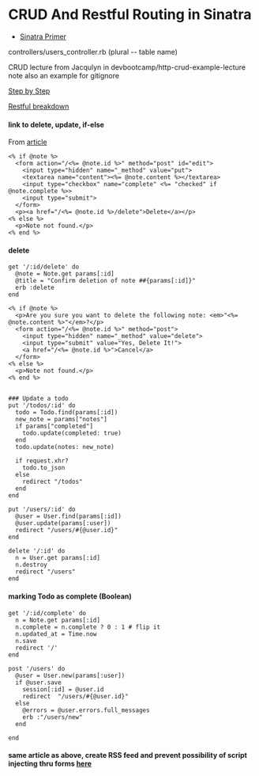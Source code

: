 # CRUD And Restful Routing in Sinatra

* [Sinatra Primer](https://github.com/sinatra/sinatra)

controllers/users_controller.rb  (plural -- table name)

CRUD 
lecture from Jacqulyn in devbootcamp/http-crud-example-lecture
  note also an example for gitignore

[Step by Step](https://github.com/sf-golden-bears-2016/phase-2-guide/blob/164c37f8d6819aa2dbdf860b2fb89a5a5b6ad3a9/resources/step_by_step_crud.md)

[Restful breakdown](https://github.com/sf-golden-bears-2016/phase-2-guide/blob/164c37f8d6819aa2dbdf860b2fb89a5a5b6ad3a9/resources/annotated_REST_routes_sample.rb)


#### link to delete, update, if-else
From [article](http://code.tutsplus.com/tutorials/singing-with-sinatra-the-recall-app--net-19128)
```
<% if @note %>
  <form action="/<%= @note.id %>" method="post" id="edit">
    <input type="hidden" name="_method" value="put">
    <textarea name="content"><%= @note.content %></textarea>
    <input type="checkbox" name="complete" <%= "checked" if @note.complete %>>
    <input type="submit">
  </form>
  <p><a href="/<%= @note.id %>/delete">Delete</a></p>
<% else %>
  <p>Note not found.</p>
<% end %>
```

#### delete
```
get '/:id/delete' do
  @note = Note.get params[:id]
  @title = "Confirm deletion of note ##{params[:id]}"
  erb :delete
end
```
```
<% if @note %>
  <p>Are you sure you want to delete the following note: <em>"<%= @note.content %>"</em>?</p>
  <form action="/<%= @note.id %>" method="post">
    <input type="hidden" name="_method" value="delete">
    <input type="submit" value="Yes, Delete It!">
    <a href="/<%= @note.id %>">Cancel</a>
  </form>
<% else %>
  <p>Note not found.</p>
<% end %>
```
````

### Update a todo  
put '/todos/:id' do  
  todo = Todo.find(params[:id])  
  new_note = params["notes"]  
  if params["completed"]  
    todo.update(completed: true)  
  end  
  todo.update(notes: new_note)  
  
  if request.xhr?  
    todo.to_json  
  else  
    redirect "/todos"  
  end  
end  
````
````
put '/users/:id' do  
  @user = User.find(params[:id])  
  @user.update(params[:user])  
  redirect "/users/#{@user.id}"  
end  
````

```
delete '/:id' do
  n = User.get params[:id]
  n.destroy
  redirect "/users"
end
```
#### marking Todo as complete (Boolean)
```
get '/:id/complete' do
  n = Note.get params[:id]
  n.complete = n.complete ? 0 : 1 # flip it
  n.updated_at = Time.now
  n.save
  redirect '/'
end
```
```
post '/users' do
  @user = User.new(params[:user])
  if @user.save
    session[:id] = @user.id
    redirect  "/users/#{@user.id}"
  else
    @errors = @user.errors.full_messages
    erb :"/users/new"
  end

end

```
#### same article as above, create RSS feed and prevent possibility of script injecting thru forms [here](http://code.tutsplus.com/tutorials/singing-with-sinatra-the-encore--net-19364)
